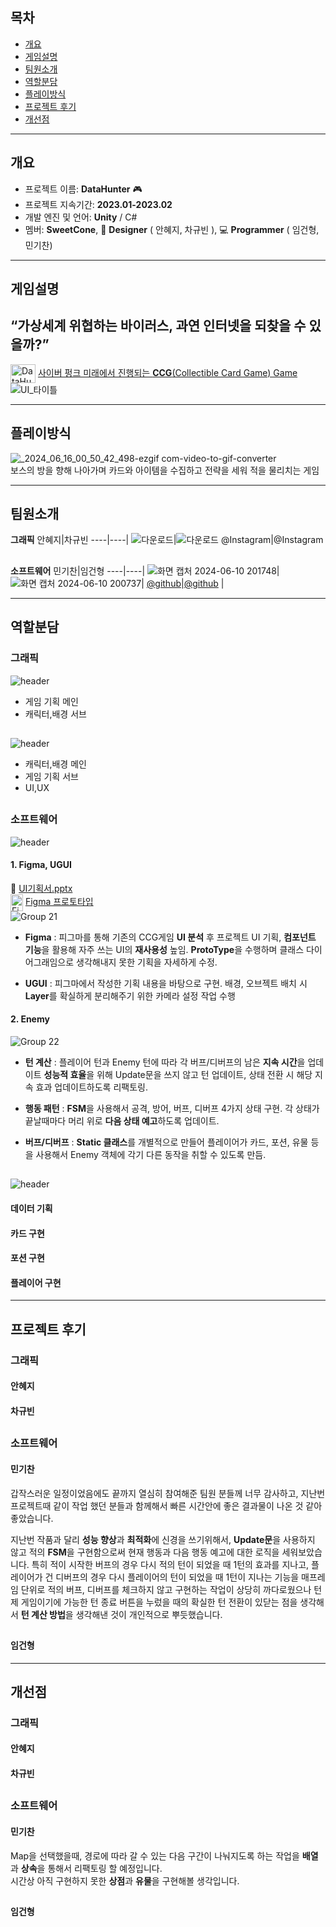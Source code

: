 ## 목차

* [개요](#개요)   
* [게임설명](#게임설명)  
* [팀원소개](#팀원소개)   
* [역할분담](#역할분담)   
* [플레이방식](#플레이방식)  
* [프로젝트 후기](#프로젝트-후기)  
* [개선점](#개선점)


---
## 개요 

-   프로젝트 이름: **DataHunter** :video_game:
-   프로젝트 지속기간: **2023.01-2023.02**
-   개발 엔진 및 언어: **Unity** / C#
-   멤버: **SweetCone**, :art: **Designer** ( 안혜지, 차규빈 ), :computer: **Programmer** ( 임건형, 민기찬)


---
## 게임설명 
**“가상세계 위협하는 바이러스, 과연 인터넷을 되찾을 수 있을까?”**
-
<a href="https://youtu.be/AtsgU5bLuS8?feature=shared" target="blank"><img align="center" src="https://raw.githubusercontent.com/rahuldkjain/github-profile-readme-generator/master/src/images/icons/Social/youtube.svg" alt="DataHunter" height="30" width="40" /></a> [사이버 펑크 미래에서 진행되는 **CCG**(Collectible Card Game) Game  ](https://youtu.be/AtsgU5bLuS8?feature=shared)
![UI_타이틀](https://github.com/PohangCandy/Slayer-Unity-/assets/130345776/94968c3f-b932-4e2e-986c-5e8548e5f8d6)


---
## 플레이방식
![_2024_06_16_00_50_42_498-ezgif com-video-to-gif-converter](https://github.com/PohangCandy/Slayer-Unity-/assets/130345776/2b7a8b09-74b2-4252-bb78-f5f25b49b318)  
보스의 방을 향해 나아가며 카드와 아이템을 수집하고 전략을 세워 적을 물리치는 게임


---
## 팀원소개 
**그래픽**
안혜지|차규빈
----|----|
![다운로드](https://github.com/PohangCandy/Slayer-Unity-/assets/130345776/7821af10-13b0-453b-af48-6266c3ed3a7e)|![다운로드](https://github.com/PohangCandy/Slayer-Unity-/assets/130345776/17788435-9f69-424e-b0cb-e0f10b1296e9)
@Instagram|@Instagram
##
**소프트웨어**
민기찬|임건형
----|----|
![화면 캡처 2024-06-10 201748](https://github.com/PohangCandy/Slayer-Unity-/assets/130345776/143a15af-e71a-40de-8554-7971a73a6d2f)|![화면 캡처 2024-06-10 200737](https://github.com/PohangCandy/Slayer-Unity-/assets/130345776/d16ede03-da73-47bc-b56f-7ad65eccaa29)|
[@github](https://github.com/PohangCandy)|[@github](https://github.com/ImGunHyoeng) |


---
## 역할분담 
### 그래픽
![header](https://capsule-render.vercel.app/api?type=waving&text=안혜지&color=FFA351FF&fontColor=FFFFFFFF&fontAlign=90&fontAlignY=40&fontSize=50)  
* 게임 기획 메인
* 캐릭터,배경 서브
##
![header](https://capsule-render.vercel.app/api?type=waving&text=차규빈&color=F99FC9FF&fontColor=FFFFFFFF&fontAlign=90&fontAlignY=40&fontSize=50)
* 캐릭터,배경 메인
* 게임 기획 서브
* UI,UX
##
### 소프트웨어
![header](https://capsule-render.vercel.app/api?type=waving&text=민기찬&color=2BAE66FF&fontColor=FCF6F5FF&fontAlign=90&fontAlignY=40&fontSize=50)

#### 1. Figma, UGUI
:page_with_curl: [UI기획서.pptx](https://github.com/user-attachments/files/15782024/UI.pptx)  
<a href="https://www.figma.com/design/QeMAo69WUSgph7Cz4x4Gmy/Slay-the-Spire-%EB%AA%A8%EC%9E%91?node-id=0-1&t=nfVWtF2NYnIzDTOg-1" target="blank"><img align="center" src="https://i.namu.wiki/i/tyR9148Wphjb2F4cAstF0NdEfTnxF5gEmmMzzjPmNzF7u7gwmk2D3USUfjJ3JA-nrvkZQAynHevRmGyrm7ciU3rdiV-rxeS2CQk_15tnzhMfVScDbzl4aMQBerHC5vZPXCT_ihMWrHh7QVBbHk3LNQ.svg" alt="Figma" height="27" width="20" /></a> [Figma 프로토타입](https://www.figma.com/design/QeMAo69WUSgph7Cz4x4Gmy/Slay-the-Spire-%EB%AA%A8%EC%9E%91?node-id=0-1&t=nfVWtF2NYnIzDTOg-1)  
![Group 21](https://github.com/PohangCandy/Slayer-Unity-/assets/130345776/10ca5570-d2eb-470e-9251-1eadbf1df62b)

* **Figma** : 피그마를 통해 기존의 CCG게임  **UI 분석** 후 프로젝트 UI 기획, **컴포넌트 기능**을 활용해 자주 쓰는 UI의 **재사용성** 높임. **ProtoType**을 수행하며 클래스 다이어그래임으로 생각해내지 못한 기획을 자세하게 수정.

* **UGUI** : 피그마에서 작성한 기획 내용을 바탕으로 구현. 배경, 오브젝트 배치 시 **Layer**를 확실하게 분리해주기 위한 카메라 설정 작업 수행

#### 2. Enemy
![Group 22](https://github.com/PohangCandy/Slayer-Unity-/assets/130345776/a12aaddc-f7e4-422f-90e9-b87b0d22adde)

* **턴 계산** : 플레이어 턴과 Enemy 턴에 따라 각 버프/디버프의 남은 **지속 시간**을 업데이트
**성능적 효율**을 위해 Update문을 쓰지 않고 턴 업데이트, 상태 전환 시 해당 지속 효과 업데이트하도록 리팩토링.

* **행동 패턴** : **FSM**을 사용해서 공격, 방어, 버프, 디버프 4가지 상태 구현. 각 상태가 끝날때마다 머리 위로 **다음 상태 예고**하도록 업데이트.

* **버프/디버프** : **Static 클래스**를 개별적으로 만들어 플레이어가 카드, 포션, 유물 등을 사용해서 Enemy 객체에 각기 다른 동작을 취할 수 있도록 만듬.


##
![header](https://capsule-render.vercel.app/api?type=waving&text=임건형&color=755139FF&fontColor=F2EDD7FF&fontAlign=90&fontAlignY=40&fontSize=50)
#### 데이터 기획

#### 카드 구현

#### 포션 구현

#### 플레이어 구현


---
## 프로젝트 후기
### 그래픽

#### 안혜지

#### 차규빈

##
### 소프트웨어

#### 민기찬
갑작스러운 일정이었음에도 끝까지 열심히 참여해준 팀원 분들께 너무 감사하고, 지난번 프로젝트때 같이 작업 했던 분들과 함께해서 빠른 시간안에 좋은 결과물이 나온 것 같아 좋았습니다.

지난번 작품과 달리 **성능 향상**과 **최적화**에 신경을 쓰기위해서, **Update문**을 사용하지 않고 적의 **FSM**을 구현함으로써 현재 행동과 다음 행동 예고에 대한 로직을 세워보았습니다. 특히 적이 시작한 버프의 경우 다시 적의 턴이 되었을 때 1턴의 효과를 지나고, 플레이어가 건 디버프의 경우 다시 플레이어의 턴이 되었을 때 1턴이 지나는 기능을 매프레임 단위로 적의 버프, 디버프를 체크하지 않고 구현하는 작업이 상당히 까다로웠으나 턴제 게임이기에 가능한 턴 종료 버튼을 누렀을 때의 확실한 턴 전환이 있닫는 점을 생각해서 **턴 계산 방법**을 생각해낸 것이 개인적으로 뿌듯했습니다.


##
#### 임건형


---
## 개선점
### 그래픽
#### 안혜지

#### 차규빈

##
### 소프트웨어

#### 민기찬 
Map을 선택했을때, 경로에 따라 갈 수 있는 다음 구간이 나눠지도록 하는 작업을 **배열**과 **상속**을 통해서 리팩토링 할 예정입니다.  
시간상 아직 구현하지 못한 **상점**과 **유물**을 구현해볼 생각입니다.


##
#### 임건형  





